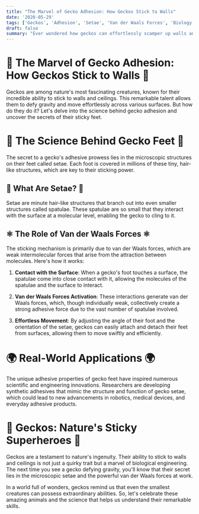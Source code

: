 ```yaml
---
title: "The Marvel of Gecko Adhesion: How Geckos Stick to Walls"
date: '2020-05-29'
tags: ['Geckos', 'Adhesion', 'Setae', 'Van der Waals Forces', 'Biology','Questions']
draft: false
summary: "Ever wondered how geckos can effortlessly scamper up walls and across ceilings? In this blog post, we explore the fascinating biological mechanisms that enable geckos to stick to surfaces with such ease."
---
```


# 🦎 The Marvel of Gecko Adhesion: How Geckos Stick to Walls 🦎

Geckos are among nature's most fascinating creatures, known for their incredible ability to stick to walls and ceilings. This remarkable talent allows them to defy gravity and move effortlessly across various surfaces. But how do they do it? Let's delve into the science behind gecko adhesion and uncover the secrets of their sticky feet.

# 🔬 The Science Behind Gecko Feet 🔬

The secret to a gecko's adhesive prowess lies in the microscopic structures on their feet called setae. Each foot is covered in millions of these tiny, hair-like structures, which are key to their sticking power.

## 🦠 What Are Setae? 🦠

Setae are minute hair-like structures that branch out into even smaller structures called spatulae. These spatulae are so small that they interact with the surface at a molecular level, enabling the gecko to cling to it.

## ⚛️ The Role of Van der Waals Forces ⚛️

The sticking mechanism is primarily due to van der Waals forces, which are weak intermolecular forces that arise from the attraction between molecules. Here's how it works:

1. **Contact with the Surface**: When a gecko's foot touches a surface, the spatulae come into close contact with it, allowing the molecules of the spatulae and the surface to interact.

2. **Van der Waals Forces Activation**: These interactions generate van der Waals forces, which, though individually weak, collectively create a strong adhesive force due to the vast number of spatulae involved.

3. **Effortless Movement**: By adjusting the angle of their foot and the orientation of the setae, geckos can easily attach and detach their feet from surfaces, allowing them to move swiftly and efficiently.

# 🌍 Real-World Applications 🌍

The unique adhesive properties of gecko feet have inspired numerous scientific and engineering innovations. Researchers are developing synthetic adhesives that mimic the structure and function of gecko setae, which could lead to new advancements in robotics, medical devices, and everyday adhesive products.

# 🦎 Geckos: Nature's Sticky Superheroes 🦎

Geckos are a testament to nature's ingenuity. Their ability to stick to walls and ceilings is not just a quirky trait but a marvel of biological engineering. The next time you see a gecko defying gravity, you'll know that their secret lies in the microscopic setae and the powerful van der Waals forces at work.

In a world full of wonders, geckos remind us that even the smallest creatures can possess extraordinary abilities. So, let's celebrate these amazing animals and the science that helps us understand their remarkable skills.
